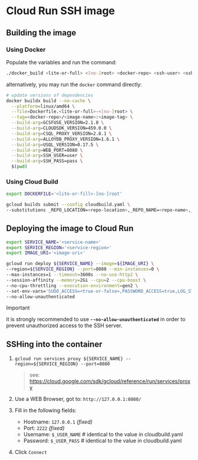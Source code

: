# Cloud Run SSH image

## Building the image

### Using Docker

Populate the variables and run the command:

```sh
./docker_build <lite-or-full> <[no-]root> <docker-repo> <ssh-user> <ssh-pass> <web-port>
```

alternatively, you may run the `docker` command directly:

```sh
# update versions of dependencies
docker buildx build --no-cache \
  --platform=linux/amd64 \
  --file=Dockerfile.<lite-or-full>-<[no-]root> \
  --tag=<docker-repo>/<image-name>:<image-tag> \
  --build-arg=GCSFUSE_VERSION=2.1.0 \
  --build-arg=CLOUDSDK_VERSION=459.0.0 \
  --build-arg=CSQL_PROXY_VERSION=2.8.1 \
  --build-arg=ALLOYDB_PROXY_VERSION=1.6.1 \
  --build-arg=USQL_VERSION=0.17.5 \
  --build-arg=WEB_PORT=8080 \
  --build-arg=SSH_USER=user \
  --build-arg=SSH_PASS=pass \
  $(pwd)
```

### Using Cloud Build

```sh
export DOCKERFILE='<lite-or-fill>-[no-]root'

gcloud builds submit --config cloudbuild.yaml \
--substitutions _REPO_LOCATION=<repo-location>,_REPO_NAME=<repo-name>,_IMAGE_NAME=<image-name>,_IMAGE_TAG=<image-tag>,_BUILD_TAG=<build-tag>,_WEB_PORT=8080,_SSH_USER=<username>,_SSH_PASS=<password>,_DOCKERFILE=${DOCKERFILE}" .
```

## Deploying the image to Cloud Run

```sh
export SERVICE_NAME='<service-name>'
export SERVICE_REGION='<service-region>'
export IMAGE_URI='<image-uri>'

gcloud run deploy ${SERVICE_NAME} --image=${IMAGE_URI} \
--region=${SERVICE_REGION} --port=8080 --min-instances=0 \
--max-instances=1 --timeout=3600s --no-use-http2 \
--session-affinity --memory=2Gi --cpu=2 --cpu-boost \
--no-cpu-throttling --execution-environment=gen2 \
--set-env-vars='SUDO_ACCESS=<true-or-false>,PASSWORD_ACCESS=true,LOG_STDOUT=true' \
--no-allow-unauthenticated
```

> [!IMPORTANT]
> it is strongly recommended to use **`--no-allow-unauthenticated`** in order to prevent unauthorized access to the SSH server.

## SSHing into the container

1. `gcloud run services proxy ${SERVICE_NAME} --region=${SERVICE_REGION} --port=8080`

   > see: https://cloud.google.com/sdk/gcloud/reference/run/services/proxy

2. Use a WEB Browser, got to: `http://127.0.0.1:8080/`

3. Fill in the following fields:

   - Hostname: `127.0.0.1` _(fixed)_
   - Port: `2222` _(fixed)_
   - Username: `$_USER_NAME` # identical to the value in cloudbuild.yaml
   - Password: `$_USER_PASS` # identical to the value in cloudbuild.yaml

4. Click `Connect`
